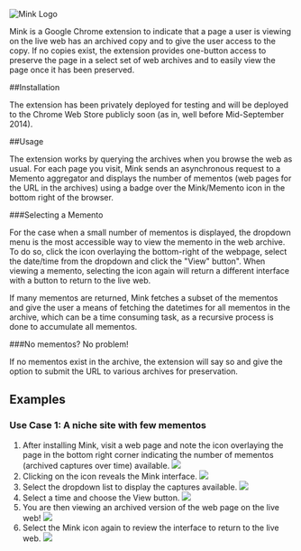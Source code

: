 ![Mink Logo](https://github.com/machawk1/Mink/blob/master/mink-plugin/images/minkLogo_300.png)


Mink is a Google Chrome extension to indicate that a page a user is viewing on the live web has an archived copy and to give the user access to the copy. If no copies exist, the extension provides one-button access to preserve the page in a select set of web archives and to easily view the page once it has been preserved.

##Installation

The extension has been privately deployed for testing and will be deployed to the Chrome Web Store publicly soon (as in, well before Mid-September 2014).

##Usage

The extension works by querying the archives when you browse the web as usual. For each page you visit, Mink sends an asynchronous request to a Memento aggregator and displays the number of mementos (web pages for the URL in the archives) using a badge over the Mink/Memento icon in the bottom right of the browser.

###Selecting a Memento

For the case when a small number of mementos is displayed, the dropdown menu is the most accessible way to view the memento in the web archive. To do so, click the icon overlaying the bottom-right of the webpage, select the date/time from the dropdown and click the "View" button". When viewing a memento, selecting the icon again will return a different interface with a button to return to the live web.

If many mementos are returned, Mink fetches a subset of the mementos and give the user a means of fetching the datetimes for all mementos in the archive, which can be a time consuming task, as a recursive process is done to accumulate all mementos.

###No mementos? No problem!

If no mementos exist in the archive, the extension will say so and give the option to submit the URL to various archives for preservation.

## Examples

### Use Case 1: A niche site with few mementos

1. After installing Mink, visit a web page and note the icon overlaying the page in the bottom right corner indicating the number of mementos (archived captures over time) available.
![](https://github.com/machawk1/Mink/blob/master/meta/screenshots/simple/1.png)
2. Clicking on the icon reveals the Mink interface.
![](https://github.com/machawk1/Mink/blob/master/meta/screenshots/simple/2.png)
3. Select the dropdown list to display the captures available.
![](https://github.com/machawk1/Mink/blob/master/meta/screenshots/simple/3.png)
4. Select a time and choose the View button.
![](https://github.com/machawk1/Mink/blob/master/meta/screenshots/simple/4.png)
5. You are then viewing an archived version of the web page on the live web!
![](https://github.com/machawk1/Mink/blob/master/meta/screenshots/simple/5.png)
6. Select the Mink icon again to review the interface to return to the live web.
![](https://github.com/machawk1/Mink/blob/master/meta/screenshots/simple/6.png)
